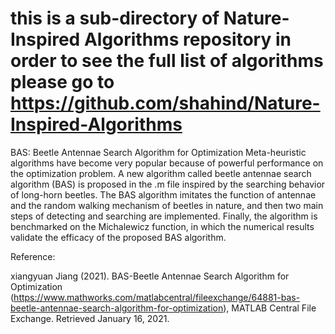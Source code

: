 # this is a sub-directory of Nature-Inspired Algorithms repository in order to see the full list of algorithms please go to https://github.com/shahind/Nature-Inspired-Algorithms

BAS: Beetle Antennae Search Algorithm for Optimization
Meta-heuristic algorithms have become very popular because of powerful performance on the optimization problem. A new algorithm called beetle antennae search algorithm (BAS) is proposed in the .m file inspired by the searching behavior of long-horn beetles. The BAS algorithm imitates the function of antennae and the random walking mechanism of beetles in nature, and then two main steps of detecting and searching are implemented. Finally, the algorithm is benchmarked on the Michalewicz function, in which the numerical results validate the efficacy of the proposed BAS algorithm.

Reference: 

xiangyuan Jiang (2021). BAS-Beetle Antennae Search Algorithm for Optimization (https://www.mathworks.com/matlabcentral/fileexchange/64881-bas-beetle-antennae-search-algorithm-for-optimization), MATLAB Central File Exchange. Retrieved January 16, 2021.
